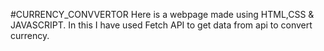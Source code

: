 #CURRENCY_CONVVERTOR
Here is a webpage made using HTML,CSS & JAVASCRIPT.
In this I have used Fetch API to get data from api to convert currency.
